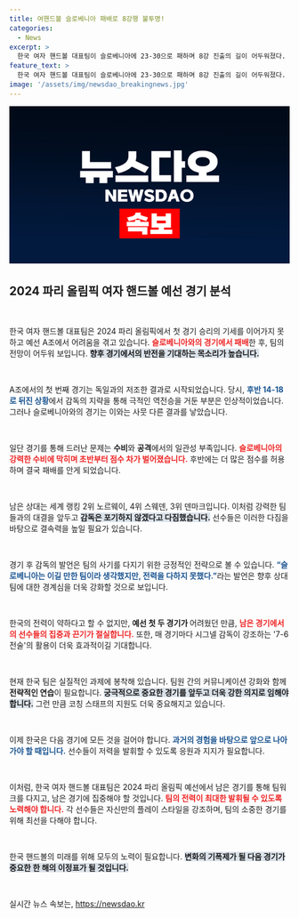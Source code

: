 ```yaml
---
title: 여핸드볼 슬로베니아 패배로 8강행 불투명!
categories:
  - News
excerpt: >
  한국 여자 핸드볼 대표팀이 슬로베니아에 23-30으로 패하며 8강 진출의 길이 어두워졌다. 남은 강호들에 맞서 끝까지 포기하지 않겠다는 시그넬 감독의 의지가 주목받고 있다.
feature_text: >
  한국 여자 핸드볼 대표팀이 슬로베니아에 23-30으로 패하며 8강 진출의 길이 어두워졌다. 남은 강호들에 맞서 끝까지 포기하지 않겠다는 시그넬 감독의 의지가 주목받고 있다.
image: '/assets/img/newsdao_breakingnews.jpg'
---
```


<p><img src="/assets/img/newsdao_breakingnews.jpg" alt="ranknews 속보" /></p>

<h2 data-ke-size="size26">2024 파리 올림픽 여자 핸드볼 예선 경기 분석</h2>

<p data-ke-size="size16">&nbsp;</p>

<p>한국 여자 핸드볼 대표팀은 2024 파리 올림픽에서 첫 경기 승리의 기세를 이어가지 못하고 예선 A조에서 어려움을 겪고 있습니다. <b><span style="color: #ee2323;">슬로베니아와의 경기에서 패배</span></b>한 후, 팀의 전망이 어두워 보입니다. <b><span style="background-color: #21538527;">향후 경기에서의 반전을 기대하는 목소리가 높습니다.</span></b></p>

<p data-ke-size="size16">&nbsp;</p>

<p>A조에서의 첫 번째 경기는 독일과의 저조한 결과로 시작되었습니다. 당시, <b><span style="color: #1a5490;">후반 14-18로 뒤진 상황</span></b>에서 감독의 지략을 통해 극적인 역전승을 거둔 부분은 인상적이었습니다. 그러나 슬로베니아와의 경기는 이와는 사뭇 다른 결과를 낳았습니다. </p>

<p data-ke-size="size16">&nbsp;</p>

<p>일단 경기를 통해 드러난 문제는 <b>수비</b>와 <b>공격</b>에서의 일관성 부족입니다. <b><span style="color: #ee2323;">슬로베니아의 강력한 수비에 막히며 초반부터 점수 차가 벌어졌습니다.</span></b> 후반에는 더 많은 점수를 허용하며 결국 패배를 안게 되었습니다. </p>

<p data-ke-size="size16">&nbsp;</p>

<p>남은 상대는 세계 랭킹 2위 노르웨이, 4위 스웨덴, 3위 덴마크입니다. 이처럼 강력한 팀들과의 대결을 앞두고 <b><span style="background-color: #21538527;">감독은 포기하지 않겠다고 다짐했습니다.</span></b> 선수들은 이러한 다짐을 바탕으로 결속력을 높일 필요가 있습니다. </p>

<p data-ke-size="size16">&nbsp;</p>

<p>경기 후 감독의 발언은 팀의 사기를 다지기 위한 긍정적인 전략으로 볼 수 있습니다. <b><span style="color: #1a5490;">“슬로베니아는 이길 만한 팀이라 생각했지만, 전력을 다하지 못했다.”</span></b>라는 발언은 향후 상대팀에 대한 경계심을 더욱 강화할 것으로 보입니다. </p>

<p data-ke-size="size16">&nbsp;</p>

<p>한국의 전력이 약하다고 할 수 없지만, <b>예선 첫 두 경기가 </b>어려웠던 만큼, <b><span style="color: #ee2323;">남은 경기에서의 선수들의 집중과 끈기가 절실합니다.</span></b> 또한, 매 경기마다 시그넬 감독이 강조하는 '7-6 전술'의 활용이 더욱 효과적이길 기대합니다.</p>

<p data-ke-size="size16">&nbsp;</p>

<p>현재 한국 팀은 실질적인 과제에 봉착해 있습니다. 팀원 간의 커뮤니케이션 강화와 함께 <b>전략적인 연습</b>이 필요합니다. <b><span style="background-color: #21538527;">궁극적으로 중요한 경기를 앞두고 더욱 강한 의지로 임해야 합니다.</span></b> 그런 만큼 코칭 스태프의 지원도 더욱 중요해지고 있습니다. </p>

<p data-ke-size="size16">&nbsp;</p>

<p>이제 한국은 다음 경기에 모든 것을 걸어야 합니다. <b><span style="color: #1a5490;">과거의 경험을 바탕으로 앞으로 나아가야 할 때입니다.</span></b> 선수들이 저력을 발휘할 수 있도록 응원과 지지가 필요합니다. </p>

<p data-ke-size="size16">&nbsp;</p>

<p>이처럼, 한국 여자 핸드볼 대표팀은 2024 파리 올림픽 예선에서 남은 경기를 통해 팀워크를 다지고, 남은 경기에 집중해야 할 것입니다. <b><span style="color: #ee2323;">팀의 전력이 최대한 발휘될 수 있도록 노력해야 합니다.</span></b> 각 선수들은 자신만의 플레이 스타일을 강조하며, 팀의 소중한 경기를 위해 최선을 다해야 합니다. </p>

<p data-ke-size="size16">&nbsp;</p>

<p>한국 핸드볼의 미래를 위해 모두의 노력이 필요합니다. <b><span style="background-color: #21538527;">변화의 기폭제가 될 다음 경기가 중요한 한 해의 이정표가 될 것입니다.</span></b> </p>

<p data-ke-size="size16">&nbsp;</p>
실시간 뉴스 속보는, <a href="https://newsdao.kr" rel="dofollow">https://newsdao.kr</a>


